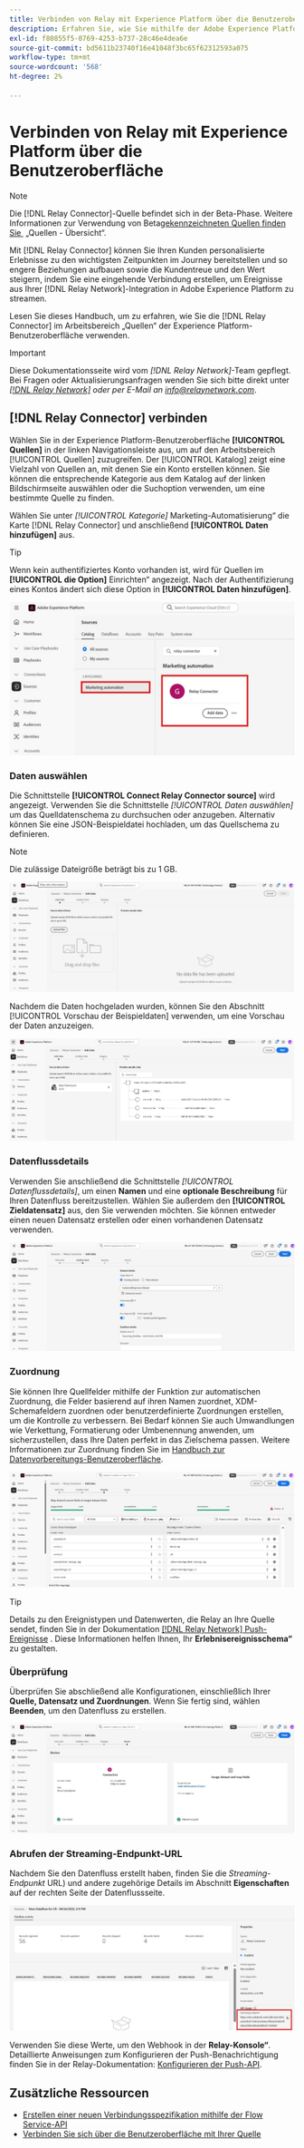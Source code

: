 ```yaml
---
title: Verbinden von Relay mit Experience Platform über die Benutzeroberfläche
description: Erfahren Sie, wie Sie mithilfe der Adobe Experience Platform-Benutzeroberfläche eine benutzerdefinierte Quellverbindung für einen Relay-Connector erstellen.
exl-id: f80855f5-0769-4253-b737-28c46e4dea6e
source-git-commit: bd5611b23740f16e41048f3bc65f62312593a075
workflow-type: tm+mt
source-wordcount: '568'
ht-degree: 2%

---
```


# Verbinden von Relay mit Experience Platform über die Benutzeroberfläche

>[!NOTE]
>
>Die [!DNL Relay Connector]-Quelle befindet sich in der Beta-Phase. Weitere Informationen zur Verwendung von Beta[gekennzeichneten Quellen finden Sie &#x200B;](../../../../home.md#terms-and-conditions) „Quellen - Übersicht“.

Mit [!DNL Relay Connector] können Sie Ihren Kunden personalisierte Erlebnisse zu den wichtigsten Zeitpunkten im Journey bereitstellen und so engere Beziehungen aufbauen sowie die Kundentreue und den Wert steigern, indem Sie eine eingehende Verbindung erstellen, um Ereignisse aus Ihrer [!DNL Relay Network]-Integration in Adobe Experience Platform zu streamen.

Lesen Sie dieses Handbuch, um zu erfahren, wie Sie die [!DNL Relay Connector] im Arbeitsbereich „Quellen“ der Experience Platform-Benutzeroberfläche verwenden.

>[!IMPORTANT]
>
>Diese Dokumentationsseite wird vom *[!DNL Relay Network]*-Team gepflegt. Bei Fragen oder Aktualisierungsanfragen wenden Sie sich bitte direkt unter *[[!DNL Relay Network]](https://www.relaynetwork.com/) oder per E-Mail an [info@relaynetwork.com](mailto:info@relaynetwork.com)*.

## [!DNL Relay Connector] verbinden

Wählen Sie in der Experience Platform-Benutzeroberfläche **[!UICONTROL Quellen]** in der linken Navigationsleiste aus, um auf den Arbeitsbereich [!UICONTROL Quellen] zuzugreifen. Der [!UICONTROL Katalog] zeigt eine Vielzahl von Quellen an, mit denen Sie ein Konto erstellen können. Sie können die entsprechende Kategorie aus dem Katalog auf der linken Bildschirmseite auswählen oder die Suchoption verwenden, um eine bestimmte Quelle zu finden.

Wählen Sie unter *[!UICONTROL Kategorie]* Marketing-Automatisierung“ die Karte [!DNL Relay Connector] und anschließend **[!UICONTROL Daten hinzufügen]** aus.

>[!TIP]
>
>Wenn kein authentifiziertes Konto vorhanden ist, wird für Quellen im **[!UICONTROL die Option]** Einrichten“ angezeigt. Nach der Authentifizierung eines Kontos ändert sich diese Option in **[!UICONTROL Daten hinzufügen]**.

![Die Katalogseite des Quellarbeitsbereichs.](../../../../images/tutorials/create/relay-connector/relay-source.jpg)

### Daten auswählen

Die Schnittstelle **[!UICONTROL Connect Relay Connector source]** wird angezeigt. Verwenden Sie die Schnittstelle *[!UICONTROL Daten auswählen]* um das Quelldatenschema zu durchsuchen oder anzugeben. Alternativ können Sie eine JSON-Beispieldatei hochladen, um das Quellschema zu definieren.

>[!NOTE]
>
>Die zulässige Dateigröße beträgt bis zu 1 GB.

![Die ausgewählte Datenschnittstelle](../../../../images/tutorials/create/relay-connector/upload-data.jpg)

Nachdem die Daten hochgeladen wurden, können Sie den Abschnitt [!UICONTROL Vorschau der Beispieldaten] verwenden, um eine Vorschau der Daten anzuzeigen.

![Die hochgeladenen Daten.](../../../../images/tutorials/create/relay-connector/uploaded-data.jpg)

### Datenflussdetails

Verwenden Sie anschließend die Schnittstelle *[!UICONTROL Datenflussdetails]*, um einen **Namen** und eine **optionale Beschreibung** für Ihren Datenfluss bereitzustellen. Wählen Sie außerdem den **[!UICONTROL Zieldatensatz]** aus, den Sie verwenden möchten. Sie können entweder einen neuen Datensatz erstellen oder einen vorhandenen Datensatz verwenden.

![Die Schnittstelle für Datenflussdetails. &#x200B;](../../../../images/tutorials/create/relay-connector/dataflow.jpg)

### Zuordnung

Sie können Ihre Quellfelder mithilfe der Funktion zur automatischen Zuordnung, die Felder basierend auf ihren Namen zuordnet, XDM-Schemafeldern zuordnen oder benutzerdefinierte Zuordnungen erstellen, um die Kontrolle zu verbessern. Bei Bedarf können Sie auch Umwandlungen wie Verkettung, Formatierung oder Umbenennung anwenden, um sicherzustellen, dass Ihre Daten perfekt in das Zielschema passen. Weitere Informationen zur Zuordnung finden Sie im [Handbuch zur Datenvorbereitungs-Benutzeroberfläche](../../../../../data-prep/ui/mapping.md).

![Die Zuordnungsschnittstelle im Quell-Workflow.](../../../../images/tutorials/create/relay-connector/mapping.jpg)

>[!TIP]
>
>Details zu den Ereignistypen und Datenwerten, die Relay an Ihre Quelle sendet, finden Sie in der Dokumentation [[!DNL Relay Network] Push-Ereignisse](https://docs.relaynetwork.com/docs/push-events) . Diese Informationen helfen Ihnen, Ihr **Erlebnisereignisschema“** zu gestalten.

### Überprüfung

Überprüfen Sie abschließend alle Konfigurationen, einschließlich Ihrer **Quelle, Datensatz und Zuordnungen**. Wenn Sie fertig sind, wählen **Beenden**, um den Datenfluss zu erstellen.

![Der Überprüfungsschritt des Quell-Workflows.](../../../../images/tutorials/create/relay-connector/review.jpg)

### Abrufen der Streaming-Endpunkt-URL

Nachdem Sie den Datenfluss erstellt haben, finden Sie die *Streaming-Endpunkt* URL) und andere zugehörige Details im Abschnitt **Eigenschaften** auf der rechten Seite der Datenflussseite.

![Die Datenflusseigenschaften](../../../../images/tutorials/create/relay-connector/streaming-endpoint.jpg)

Verwenden Sie diese Werte, um den Webhook in der **Relay-Konsole“**. Detaillierte Anweisungen zum Konfigurieren der Push-Benachrichtigung finden Sie in der Relay-Dokumentation: [Konfigurieren der Push-API](https://docs.relaynetwork.com/docs/configuring-the-push-api).

## Zusätzliche Ressourcen

* [Erstellen einer neuen Verbindungsspezifikation mithilfe der Flow Service-API](https://experienceleague.adobe.com/de/docs/experience-platform/sources/sdk/streaming-sdk/create)
* [Verbinden Sie sich über die Benutzeroberfläche mit Ihrer Quelle](https://experienceleague.adobe.com/de/docs/experience-platform/sources/sdk/streaming-sdk/submit#test-your-source-using-the-ui)
